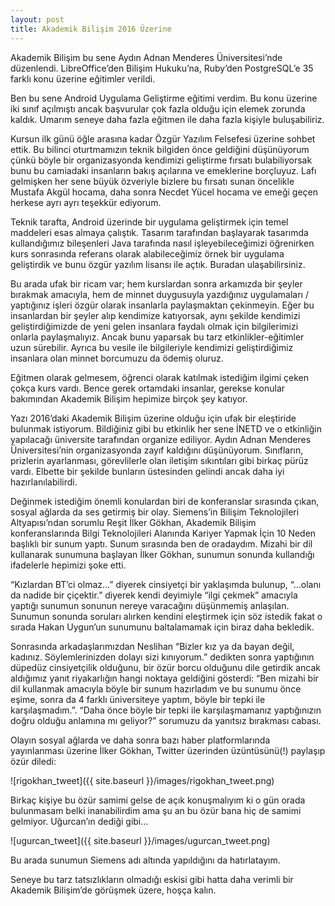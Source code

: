 ```yaml
---
layout: post
title: Akademik Bilişim 2016 Üzerine 
---
```


Akademik Bilişim bu sene Aydın Adnan Menderes Üniversitesi’nde düzenlendi. LibreOffice’den Bilişim Hukuku’na, Ruby’den PostgreSQL’e 35 farklı konu üzerine eğitimler verildi.

Ben bu sene Android Uygulama Geliştirme eğitimi verdim. Bu konu üzerine iki sınıf açılmıştı ancak başvurular çok fazla olduğu için elemek zorunda kaldık. Umarım seneye daha fazla eğitmen ile daha fazla kişiyle buluşabiliriz.

Kursun ilk günü öğle arasına kadar Özgür Yazılım Felsefesi üzerine sohbet ettik. Bu bilinci oturtmamızın teknik bilgiden önce geldiğini düşünüyorum çünkü böyle bir organizasyonda kendimizi geliştirme fırsatı bulabiliyorsak bunu bu camiadaki insanların bakış açılarına ve emeklerine borçluyuz. Lafı gelmişken her sene büyük özveriyle bizlere bu fırsatı sunan öncelikle Mustafa Akgül hocama, daha sonra Necdet Yücel hocama ve emeği geçen herkese ayrı ayrı teşekkür ediyorum.

Teknik tarafta, Android üzerinde bir uygulama geliştirmek için temel maddeleri esas almaya çalıştık. Tasarım tarafından başlayarak tasarımda kullandığımız bileşenleri Java tarafında nasıl işleyebileceğimizi öğrenirken kurs sonrasında referans olarak alabileceğimiz örnek bir uygulama geliştirdik ve bunu özgür yazılım lisansı ile açtık. Buradan ulaşabilirsiniz.

Bu arada ufak bir ricam var; hem kurslardan sonra arkamızda bir şeyler bırakmak amacıyla, hem de minnet duygusuyla yazdığınız uygulamaları / yaptığınız işleri özgür olarak insanlarla paylaşmaktan çekinmeyin. Eğer bu insanlardan bir şeyler alıp kendimize katıyorsak, aynı şekilde kendimizi geliştirdiğimizde de yeni gelen insanlara faydalı olmak için bilgilerimizi onlarla paylaşmalıyız. Ancak bunu yaparsak bu tarz etkinlikler-eğitimler uzun sürebilir. Ayrıca bu vesile ile bilgileriyle kendimizi geliştirdiğimiz insanlara olan minnet borcumuzu da ödemiş oluruz.

Eğitmen olarak gelmesem, öğrenci olarak katılmak istediğim ilgimi çeken çokça kurs vardı. Bence gerek ortamdaki insanlar, gerekse konular bakımından Akademik Bilişim hepimize birçok şey katıyor.

Yazı 2016’daki Akademik Bilişim üzerine olduğu için ufak bir eleştiride bulunmak istiyorum. Bildiğiniz gibi bu etkinlik her sene İNETD ve o etkinliğin yapılacağı üniversite tarafından organize ediliyor. Aydın Adnan Menderes Üniversitesi’nin organizasyonda zayıf kaldığını düşünüyorum. Sınıfların, prizlerin ayarlanması, görevlilerle olan iletişim sıkıntıları gibi birkaç pürüz vardı. Elbette bir şekilde bunların üstesinden gelindi ancak daha iyi hazırlanılabilirdi.

Değinmek istediğim önemli konulardan biri de konferanslar sırasında çıkan, sosyal ağlarda da ses getirmiş bir olay. Siemens’in Bilişim Teknolojileri Altyapısı’ndan sorumlu Reşit İlker Gökhan, Akademik Bilişim konferanslarında Bilgi Teknolojileri Alanında Kariyer Yapmak İçin 10 Neden başlıklı bir sunum yaptı. Sunum sırasında ben de oradaydım. Mizahi bir dil kullanarak sunumuna başlayan İlker Gökhan, sunumun sonunda kullandığı ifadelerle hepimizi şoke etti.

“Kızlardan BT’ci olmaz...” diyerek cinsiyetçi bir yaklaşımda bulunup, “...olanı da nadide bir çiçektir.” diyerek kendi deyimiyle “ilgi çekmek” amacıyla yaptığı sunumun sonunun nereye varacağını düşünmemiş anlaşılan. Sunumun sonunda soruları alırken kendini eleştirmek için söz istedik fakat o sırada Hakan Uygun’un sunumunu baltalamamak için biraz daha bekledik.

Sonrasında arkadaşlarımızdan Neslihan “Bizler kız ya da bayan değil, kadınız. Söylemlerinizden dolayı sizi kınıyorum.” dedikten sonra yaptığının düpedüz cinsiyetçilik olduğunu, bir özür borcu olduğunu dile getirdik ancak aldığımız yanıt riyakarlığın hangi noktaya geldiğini gösterdi: “Ben mizahi bir dil kullanmak amacıyla böyle bir sunum hazırladım ve bu sunumu önce eşime, sonra da 4 farklı üniversiteye yaptım, böyle bir tepki ile karşılaşmadım.”. “Daha önce böyle bir tepki ile karşılaşmamanız yaptığınızın doğru olduğu anlamına mı geliyor?” sorumuzu da yanıtsız bırakması cabası.

Olayın sosyal ağlarda ve daha sonra bazı haber platformlarında yayınlanması üzerine İlker Gökhan, Twitter üzerinden üzüntüsünü(!) paylaşıp özür diledi:

![rigokhan_tweet]({{ site.baseurl }}/images/rigokhan_tweet.png)

Birkaç kişiye bu özür samimi gelse de açık konuşmalıyım ki o gün orada bulunmasam belki inanabilirdim ama şu an bu özür bana hiç de samimi gelmiyor. Uğurcan’ın dediği gibi…

![ugurcan_tweet]({{ site.baseurl }}/images/ugurcan_tweet.png)

Bu arada sunumun Siemens adı altında yapıldığını da hatırlatayım.

Seneye bu tarz tatsızlıkların olmadığı eskisi gibi hatta daha verimli bir Akademik Bilişim’de görüşmek üzere, hoşça kalın.
